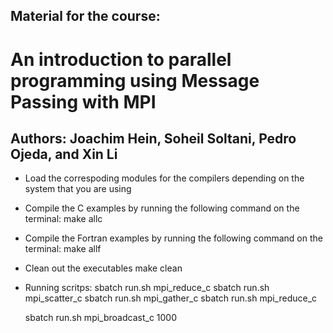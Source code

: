 ## Material for the course:
# An introduction to parallel programming using Message Passing with MPI
## Authors: Joachim Hein, Soheil Soltani, Pedro Ojeda, and Xin Li


* Load the correspoding modules for the compilers depending on the
system that you are using

* Compile the C examples by running the following command on the
terminal:
    make allc 

* Compile the Fortran examples by running the following command on the
terminal:
    make allf

* Clean out the executables
    make clean

* Running scritps:
    sbatch run.sh mpi_reduce_c
    sbatch run.sh mpi_scatter_c
    sbatch run.sh mpi_gather_c
    sbatch run.sh mpi_reduce_c

    sbatch run.sh mpi_broadcast_c 1000
